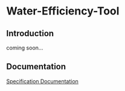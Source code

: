 # Water-Efficiency-Tool

## Introduction

coming soon...

## Documentation

[Specification Documentation](Documentation/Water%20Efficiency%20Tool%20-%20Documentation.pdf)
